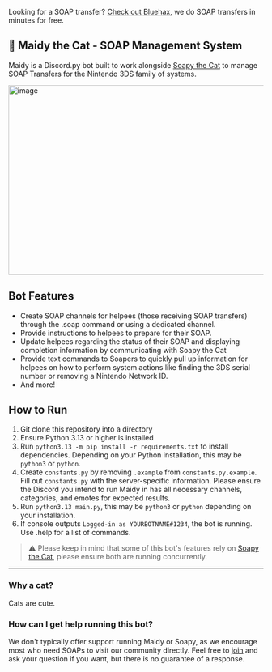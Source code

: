 Looking for a SOAP transfer? [Check out Bluehax](https://discord.gg/qNZePF6RxP), we do SOAP transfers in minutes for free.
## 🧼 Maidy the Cat - SOAP Management System
Maidy is a Discord.py bot built to work alongside [Soapy the Cat](https://github.com/bluehaxreloaded) to manage SOAP Transfers for the Nintendo 3DS family of systems.

<img width="628" height="375" alt="image" src="https://github.com/user-attachments/assets/e21f8391-94e5-4564-a8cc-4c947bbb543b" />

## Bot Features
- Create SOAP channels for helpees (those receiving SOAP transfers) through the .soap command or using a dedicated channel.
- Provide instructions to helpees to prepare for their SOAP.
- Update helpees regarding the status of their SOAP and displaying completion information by communicating with Soapy the Cat
- Provide text commands to Soapers to quickly pull up information for helpees on how to perform system actions like finding the 3DS serial number or removing a Nintendo Network ID.
- And more!

## How to Run
1. Git clone this repository into a directory
2. Ensure Python 3.13 or higher is installed
3. Run `python3.13 -m pip install -r requirements.txt` to install dependencies. Depending on your Python installation, this may be `python3` or `python`.
4. Create `constants.py` by removing `.example` from `constants.py.example`. Fill out `constants.py` with the server-specific information. Please ensure the Discord you intend to run Maidy in has all necessary channels, categories, and emotes for expected results.
5. Run `python3.13 main.py`, this may be `python3` or `python` depending on your installation.
6. If console outputs `Logged-in as YOURBOTNAME#1234`, the bot is running. Use .help for a list of commands.

> ⚠️ Please keep in mind that some of this bot's features rely on [Soapy the Cat](https://github.com/bluehaxreloaded), please ensure both are running concurrently.
---
### Why a cat?
Cats are cute.

### How can I get help running this bot?
We don't typically offer support running Maidy or Soapy, as we encourage most who need SOAPs to visit our community directly. Feel free to [join](https://discord.gg/qNZePF6RxP) and ask your question if you want, but there is no guarantee of a response.
